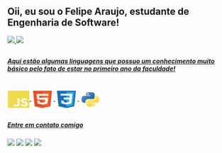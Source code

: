 ## Oii, eu sou o Felipe Araujo, estudante de Engenharia de Software!
<div>
  <a href="https://github.com/fearaujo1">
  <img height="180cm" src="https://github-readme-stats.vercel.app/api?username=fearaujo1&show_icons=true&theme=tokyonight&include_all_commits=true&count_public=true"/>
  <img height="180cm" src="https://github-readme-stats.vercel.app/api/top-langs/?username=fearaujo1&layout=compact&langs_count=16&theme=tokyonight"/>
</div>

##

##### Aqui estão algumas linguagens que possuo um conhecimento muito básico pelo fato de estar no primeiro ano da faculdade!

<div style="display: inline_block"><br>
  <img align="center" alt="Felipe-Js" height="40" width="50" src="https://raw.githubusercontent.com/devicons/devicon/master/icons/javascript/javascript-plain.svg">
  <img align="center" alt="Felipe-HTML" height="40" width="50" src="https://raw.githubusercontent.com/devicons/devicon/master/icons/html5/html5-original.svg">
  <img align="center" alt="Felipe-CSS" height="40" width="50" src="https://raw.githubusercontent.com/devicons/devicon/master/icons/css3/css3-original.svg">
  <img align="center" alt="Felipe-Python" height="40" width="50" src="https://raw.githubusercontent.com/devicons/devicon/master/icons/python/python-original.svg">
</div>

##
  
##### Entre em contato comigo
 
<div> 
  <a href="https://www.instagram.com/f3lipear4ujo" target="_blank"><img src="https://img.shields.io/badge/Instagram-E4405F?style=for-the-badge&logo=instagram&logoColor=white" target="_blank"></a>
 <a href="https://discord.com/channels/@me" target="_blank"><img src="https://img.shields.io/badge/Discord-7289DA?style=for-the-badge&logo=discord&logoColor=white" target="_blank"></a> 
  <a href = "mailto:felipe.mgaraujo@gmai.com"><img src="https://img.shields.io/badge/-Gmail-%23333?style=for-the-badge&logo=gmail&logoColor=white" target="_blank"></a>
  <a href="https://www.linkedin.com/in/felipe-araujo-32ba322b8/" target="_blank"><img src="https://img.shields.io/badge/-LinkedIn-%230077B5?style=for-the-badge&logo=linkedin&logoColor=white" target="_blank"></a> 
</div>

